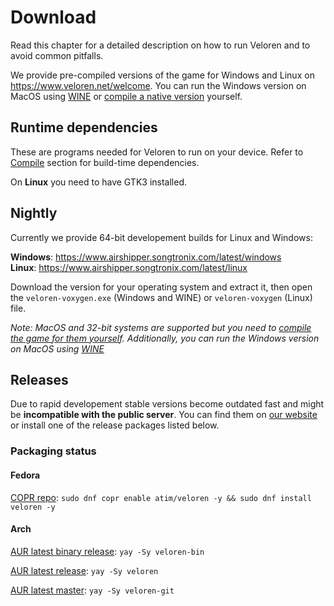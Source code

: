 # Download

Read this chapter for a detailed description on how to run Veloren and to avoid common pitfalls.

We provide pre-compiled versions of the game for Windows and Linux on <https://www.veloren.net/welcome>. You can run the Windows version on MacOS using [WINE](https://www.winehq.org/) or [compile a native version](/compile/index.md) yourself.

## Runtime dependencies

These are programs needed for Veloren to run on your device. Refer to [Compile](/compile/index.md) section for build-time dependencies.

On **Linux** you need to have GTK3 installed.

## Nightly

Currently we provide 64-bit developement builds for Linux and Windows:

**Windows**: https://www.airshipper.songtronix.com/latest/windows  
**Linux**: https://www.airshipper.songtronix.com/latest/linux

Download the version for your operating system and extract it, then open the `veloren-voxygen.exe` (Windows and WINE) or `veloren-voxygen` (Linux) file.

*Note: MacOS and 32-bit systems are supported but you need to [compile the game for them yourself](/compile/index.html). Additionally, you can run the Windows version on MacOS using [WINE](https://www.winehq.org/)*

## Releases

Due to rapid developement stable versions become outdated fast and might be **incompatible with the public server**. You can find them on [our website](https://www.veloren.net/welcome) or install one of the release packages listed below.

### Packaging status

#### Fedora

[COPR repo](https://copr.fedorainfracloud.org/coprs/atim/veloren/): `sudo dnf copr enable atim/veloren -y && sudo dnf install veloren -y`

#### Arch

[AUR latest binary release](https://aur.archlinux.org/packages/veloren-bin/): `yay -Sy veloren-bin`

[AUR latest release](https://aur.archlinux.org/packages/veloren/): `yay -Sy veloren`

[AUR latest master](https://aur.archlinux.org/packages/veloren-git): `yay -Sy veloren-git`
